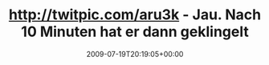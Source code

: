 ---
retweeted: false
source: <a href="http://twitter.com" rel="nofollow">Twitter Web Client</a>
entities:
  hashtags: []
  symbols: []
  user_mentions: []
  urls: []
display_text_range:
- '0'
- '140'
favorite_count: '0'
id_str: '2726744648'
truncated: false
retweet_count: '0'
id: '2726744648'
created_at: Sun Jul 19 20:19:05 +0000 2009
favorited: false
full_text: http://twitpic.com/aru3k - Jau. Nach 10 Minuten hat er dann geklingelt
  und ich hab mich schon gewundert warum ich nen Anruf von dir drau ...
lang: de
tags:
- pesos/twitter
date: '2009-07-19T20:19:05+00:00'
src: https://twitter.com/bascht/status/2726744648
original_url: https://twitter.com/bascht/status/2726744648
type: twitter_tweet
text: http://twitpic.com/aru3k - Jau. Nach 10 Minuten hat er dann geklingelt und ich
  hab mich schon gewundert warum ich nen Anruf von dir drau ...
title: 'http://twitpic.com/aru3k - Jau. Nach 10 Minuten hat er dann geklingelt '

---